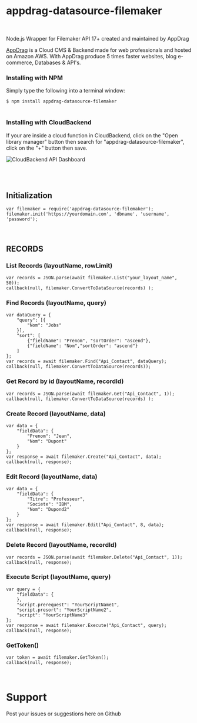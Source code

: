 # appdrag-datasource-filemaker

<br/>

Node.js Wrapper for Filemaker API 17+ created and maintained by AppDrag

[AppDrag](https://appdrag.com "AppDrag") is a Cloud CMS & Backend made for web professionals and hosted on Amazon AWS. With AppDrag produce 5 times faster websites, blog e-commerce, Databases & API's.


### Installing with NPM
Simply type the following into a terminal window:

`$ npm install appdrag-datasource-filemaker`
<br/><br/>

### Installing with CloudBackend
If your are inside a cloud function in CloudBackend, click on the "Open library manager" button then search for "appdrag-datasource-filemaker", click on the "+" button then save.

![CloudBackend API Dashboard](https://cf.appdrag.com/cloudbackend/assets/AppDrag-Cloudbackend-API-NPM-Manager.jpg "CloudBackend NPM Manager")

<br/><br/>

## Initialization
```
var filemaker = require('appdrag-datasource-filemaker');
filemaker.init('https://yourdomain.com', 'dbname', 'username', 'password');
```

<br/>

## RECORDS
### List Records (layoutName, rowLimit) 
```
var records = JSON.parse(await filemaker.List("your_layout_name", 50));
callback(null, filemaker.ConvertToDataSource(records) );
```

### Find Records (layoutName, query)
```
var dataQuery = {
    "query": [{
        "Nom": "Jobs"
    }],
    "sort": [
        {"fieldName": "Prenom", "sortOrder": "ascend"},
        {"fieldName": "Nom","sortOrder": "ascend"}
    ]
};
var records = await filemaker.Find("Api_Contact", dataQuery);
callback(null, filemaker.ConvertToDataSource(records));
```

### Get Record by id (layoutName, recordId) 
```
var records = JSON.parse(await filemaker.Get("Api_Contact", 1));
callback(null, filemaker.ConvertToDataSource(records) );
```


### Create Record (layoutName, data) 
```
var data = {
    "fieldData": {
        "Prenom": "Jean",
        "Nom": "Dupont"
    }
};
var response = await filemaker.Create("Api_Contact", data);
callback(null, response);
```

### Edit Record (layoutName, data) 
```
var data = {
    "fieldData": {
        "Titre": "Professeur",
        "Societe": "IBM", 
        "Nom": "Dupond2"
    }
};
var response = await filemaker.Edit("Api_Contact", 8, data);
callback(null, response);
```

### Delete Record (layoutName, recordId) 
```
var records = JSON.parse(await filemaker.Delete("Api_Contact", 1));
callback(null, response); 
```


### Execute Script (layoutName, query)
```
var query = {
    "fieldData": {
    },
    "script.prerequest": "YourScriptName1",
    "script.presort": "YourScriptName2",
    "script": "YourScriptName3"
};
var response = await filemaker.Execute("Api_Contact", query);
callback(null, response);
```


### GetToken()
```
var token = await filemaker.GetToken();
callback(null, response);
```


<br/>



# Support
Post your issues or suggestions here on Github